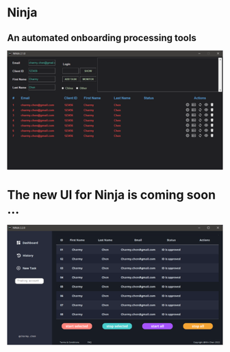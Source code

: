 # Ninja 

## An automated onboarding processing tools

![Ninja2.1](https://github.com/cmdeejay/Ninja-AOP/blob/9cee3cc0a840ffa2d14b6cfce461802efe2fa889/images/ninja_currentui.png)
# The new UI for Ninja is coming soon ...
![Ninja2.2](https://github.com/cmdeejay/Ninja-AOP/blob/3c07c46d7852ab36769bfe61b219b6b001600630/images/ninja2.1ui.png)
